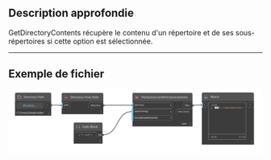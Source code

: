 ## Description approfondie
GetDirectoryContents récupère le contenu d'un répertoire et de ses sous-répertoires si cette option est sélectionnée.
___
## Exemple de fichier

![GetDirectoryContents](./DSCore.IO.FileSystem.GetDirectoryContents_img.jpg)


